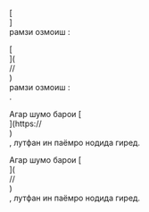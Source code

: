[<br host>]<br action>рамзи озмоиш :<br code>

[<br host>](<br protocol>//<br host>)<br action>рамзи озмоиш :<br code>.

Агар шумо барои [<br host>](https://<br host>)<br action>, лутфан ин паёмро нодида гиред.

Агар шумо барои [<br host>](<br protocol>//<br host>)<br action>, лутфан ин паёмро нодида гиред.

